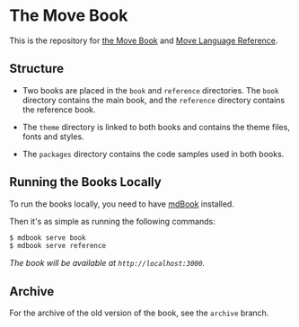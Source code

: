 # The Move Book

This is the repository for [the Move Book](https://move-book.com) and [Move Language Reference](https://move-book.com/reference).

## Structure

- Two books are placed in the `book` and `reference` directories. The `book` directory contains the main book, and the `reference` directory contains the reference book.

- The `theme` directory is linked to both books and contains the theme files, fonts and styles.

- The `packages` directory contains the code samples used in both books.

## Running the Books Locally

To run the books locally, you need to have [mdBook](https://rust-lang.github.io/mdBook/guide/installation.html) installed.

Then it's as simple as running the following commands:

```bash
$ mdbook serve book
$ mdbook serve reference
```

*The book will be available at `http://localhost:3000`.*

## Archive

For the archive of the old version of the book, see the `archive` branch.
